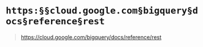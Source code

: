 # `https:§§cloud.google.com§bigquery§docs§reference§rest`

> <https://cloud.google.com/bigquery/docs/reference/rest>
